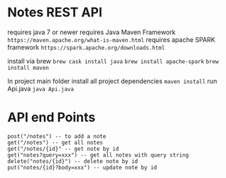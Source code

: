 # Notes REST API
requires java 7 or newer
requires Java Maven Framework `https://maven.apache.org/what-is-maven.html`
requires apache SPARK framework `https://spark.apache.org/downloads.html`

install via brew
`brew cask install java`
`brew install apache-spark`
`brew install maven`

In project main folder
install all project dependencies `maven install`
run Api.java `java Api.java`

# API end Points

```
post("/notes") -- to add a note
get("/notes") -- get all notes
get("/notes/{id}" -- get note by id
get("notes?query=xxx") -- get all notes with query string
delete("notes/{id}") -- delete note by id
put("notes/{id}?body=xxx") -- update note by id
```
